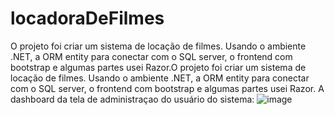 # locadoraDeFilmes
O projeto foi criar um sistema de locação de filmes. Usando o ambiente .NET, a ORM entity para conectar com o SQL server, o frontend com bootstrap e algumas partes usei Razor.O projeto foi criar um sistema de locação de filmes. Usando o ambiente .NET, a ORM entity para conectar com o SQL server, o frontend com bootstrap e algumas partes usei Razor.
A dashboard da tela de administraçao do usuário do sistema:
![image](https://github.com/vicentewncosta/locadoraDeFilmes/assets/89530296/7fb75c67-1706-48eb-b1b1-37a6daf30f56)
